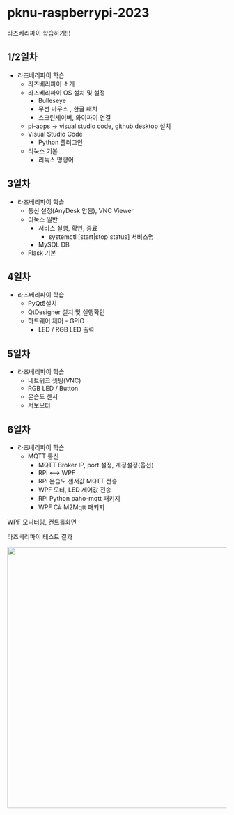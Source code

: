 # pknu-raspberrypi-2023
라즈베리파이 학습하기!!!

## 1/2일차
- 라즈베리파이 학습
    - 라즈베리파이 소개
    - 라즈베리파이 OS 설치 및 설정
        - Bulleseye
        - 무선 마우스 , 한글 패치
        - 스크린세이버, 와이파이 연결
    - pi-apps -> visual studio code, github desktop 설치
    - Visual Studio Code
        - Python 플러그인
    - 리눅스 기본
        - 리눅스 명령어

## 3일차
- 라즈베리파이 학습
    - 통신 설정(AnyDesk 안됨), VNC Viewer
    - 리눅스 일반
        - 서비스 실행, 확인, 종료
            - systemctl [start|stop|status] 서비스명
        - MySQL DB
    - Flask 기본

## 4일차
- 라즈베리파이 학습
    - PyQt5설치
    - QtDesigner 설치 및 실행확인
    - 하드웨어 제어 - GPIO
        - LED / RGB LED 출력

## 5일차
- 라즈베리파이 학습
    - 네트워크 셋팅(VNC)
    - RGB LED / Button
    - 온습도 센서
    - 서보모터

## 6일차
- 라즈베리파이 학습
    - MQTT 통신
        - MQTT Broker IP, port 설정, 계정설정(옵션)
        - RPi <--> WPF
        - RPi 온습도 센서값 MQTT 전송
        - WPF 모터, LED 제어값 전송
        - RPi Python paho-mqtt 패키지
        - WPF C# M2Mqtt 패키지

WPF 모니터링, 컨트롤화면

라즈베리파이 테스트 결과

<img src="https://raw.githubusercontent.com/hun2mung/pknu-raspberrypi-2023/main/images/mqtt_monitoring.gif" width="700" height=600 />
